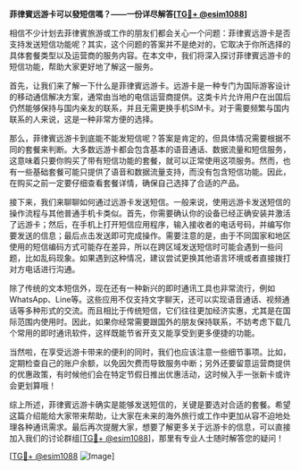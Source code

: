 **菲律賓远游卡可以發短信嗎？——一份详尽解答[[TG💪+ @esim1088](https://t.me/s/esim1088)]**

相信不少计划去菲律賓旅游或工作的朋友们都会关心一个问题：菲律賓远游卡是否支持发送短信功能呢？其实，这个问题的答案并不是绝对的，它取决于你所选择的具体套餐类型以及运营商的服务内容。在本文中，我们将深入探讨菲律賓远游卡的短信功能，帮助大家更好地了解这一服务。

首先，让我们来了解一下什么是菲律賓远游卡。远游卡是一种专门为国际游客设计的移动通信解决方案，通常由当地的电信运营商提供。这类卡片允许用户在出国后仍然能够保持与国内亲友的联系，并且无需更换手机SIM卡。对于需要频繁与国内联系的人来说，这是一种非常方便的选择。

那么，菲律賓远游卡到底能不能发短信呢？答案是肯定的，但具体情况需要根据不同的套餐来判断。大多数远游卡都会包含基本的语音通话、数据流量和短信服务，这意味着只要你购买了带有短信功能的套餐，就可以正常使用这项服务。然而，也有一些基础套餐可能只提供了语音和数据流量支持，而没有包含短信功能。因此，在购买之前一定要仔细查看套餐详情，确保自己选择了合适的产品。

接下来，我们来聊聊如何通过远游卡发送短信。一般来说，使用远游卡发送短信的操作流程与其他普通手机卡类似。首先，你需要确认你的设备已经正确安装并激活了远游卡；然后，在手机上打开短信应用程序，输入接收者的电话号码，并编写你要发送的信息；最后点击发送即可完成操作。需要注意的是，由于不同国家和地区使用的短信编码方式可能存在差异，所以在跨区域发送短信时可能会遇到一些问题，比如乱码现象。如果遇到这种情况，建议尝试更换其他语言环境或者直接拨打对方电话进行沟通。

除了传统的文本短信外，现在还有一种新兴的即时通讯工具也非常流行，例如WhatsApp、Line等。这些应用不仅支持文字聊天，还可以实现语音通话、视频通话等多种形式的交流。而且相比于传统短信，它们往往更加经济实惠，尤其是在国际范围内使用时。因此，如果你经常需要跟国外的朋友保持联系，不妨考虑下载几个常用的即时通讯软件，这样既能节省开支又能享受到更多便捷的功能。

当然啦，在享受远游卡带来的便利的同时，我们也应该注意一些细节事项。比如，定期检查自己的账户余额，以免因欠费而导致服务中断；另外还要留意运营商提供的优惠政策，有时候他们会在特定节假日推出优惠活动，这时候入手一张新卡或许会更划算哦！

综上所述，菲律賓远游卡确实是能够发送短信的，关键是要选对合适的套餐。希望这篇介绍能给大家带来帮助，让大家在未来的海外旅行或工作中更加从容不迫地处理各种通讯需求。最后再次提醒大家，想要了解更多关于远游卡的信息，可以直接加入我们的讨论群组[[TG💪+ @esim1088](https://t.me/s/esim1088)]，那里有专业人士随时解答您的疑问！

[[TG💪+ @esim1088](https://t.me/s/esim1088) ![Image](https://i.postimg.cc/4NQfJmqS/Snipaste-2025-05-13-00-14-12.png)]